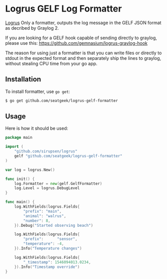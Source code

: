 # Logrus GELF Log Formatter
[Logrus](https://github.com/sirupsen/logrus) Only a formatter, outputs the log message in the GELF JSON format as decribed by Graylog 2.

If you are looking for a GELF hook capable of sending directly to graylog, please use this: https://github.com/gemnasium/logrus-graylog-hook

The reason for using just a formatter is that you can write files or directly to stdout in the expected format and then separately ship the
lines to graylog, without stealing CPU time from your go app.

## Installation
To install formatter, use `go get`:

```sh
$ go get github.com/seatgeek/logrus-gelf-formatter
```

## Usage
Here is how it should be used:

```go
package main

import (
	"github.com/sirupsen/logrus"
	gelf "github.com/seatgeek/logrus-gelf-formatter"
)

var log = logrus.New()

func init() {
	log.Formatter = new(gelf.GelfFormatter)
	log.Level = logrus.DebugLevel
}

func main() {
	log.WithFields(logrus.Fields{
		"prefix": "main",
		"animal": "walrus",
		"number": 8,
	}).Debug("Started observing beach")

	log.WithFields(logrus.Fields{
		"prefix":      "sensor",
		"temperature": -4,
	}).Info("Temperature changes")

	log.WithFields(logrus.Fields{
		"_timestamp": 1546094013.0234,
	}).Info("Timestamp override")
}
```
